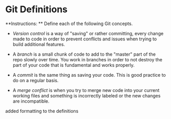 # Git Definitions

**Instructions: ** Define each of the following Git concepts.

* _Version control_ is a way of "saving" or rather committing, every change made to code in order to prevent conflicts and issues when trying to build additional features.

* A _branch_ is a small chunk of code to add to the "master" part of the repo slowly over time. You work in branches in order to not destroy the part of your code that is fundamental and works properly.

* A _commit_ is the same thing as saving your code. This is good practice to do on a regular basis.

* A _merge conflict_ is when you try to merge new code into your current working files and something is incorrectly labeled or the new changes are incompatible.

added formatting to the definitions